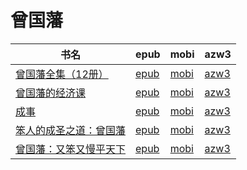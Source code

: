 # 曾国藩

| 书名 | epub | mobi | azw3 |
| --- | --- | --- | --- |
| [曾国藩全集（12册）](http://ct.dalanmei.com/f/31084289-572120216-d5fdbb) | [epub](http://ct.dalanmei.com/f/31084289-572120216-d5fdbb) | [mobi](http://ct.dalanmei.com/f/31084289-571648780-e9f252) | [azw3](http://ct.dalanmei.com/f/31084289-572180487-e20cb4) |
| [曾国藩的经济课](http://ct.dalanmei.com/f/31084289-572120998-992cf3) | [epub](http://ct.dalanmei.com/f/31084289-572120998-992cf3) | [mobi](http://ct.dalanmei.com/f/31084289-571638471-7e8995) | [azw3](http://ct.dalanmei.com/f/31084289-572182498-3160ef) |
| [成事](http://ct.dalanmei.com/f/31084289-571776589-c13584) | [epub](http://ct.dalanmei.com/f/31084289-571776589-c13584) | [mobi](http://ct.dalanmei.com/f/31084289-571512248-83eed9) | [azw3](http://ct.dalanmei.com/f/31084289-571922267-e34466) |
| [笨人的成圣之道：曾国藩](http://ct.dalanmei.com/f/31084289-571787469-22e37b) | [epub](http://ct.dalanmei.com/f/31084289-571787469-22e37b) | [mobi](http://ct.dalanmei.com/f/31084289-571453912-531eda) | [azw3](http://ct.dalanmei.com/f/31084289-571887479-0844c0) |
| [曾国藩：又笨又慢平天下](None) | [epub](None) | [mobi](None) | [azw3](None) |
